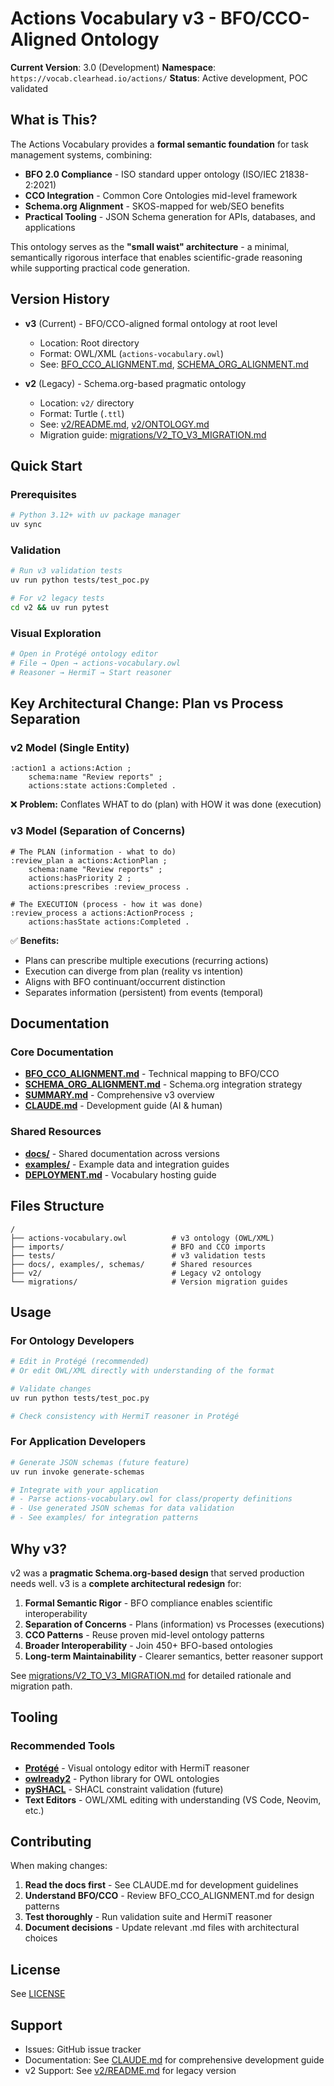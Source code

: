 # Actions Vocabulary v3 - BFO/CCO-Aligned Ontology

**Current Version**: 3.0 (Development)
**Namespace**: `https://vocab.clearhead.io/actions/`
**Status**: Active development, POC validated

## What is This?

The Actions Vocabulary provides a **formal semantic foundation** for task management systems, combining:

- **BFO 2.0 Compliance** - ISO standard upper ontology (ISO/IEC 21838-2:2021)
- **CCO Integration** - Common Core Ontologies mid-level framework
- **Schema.org Alignment** - SKOS-mapped for web/SEO benefits
- **Practical Tooling** - JSON Schema generation for APIs, databases, and applications

This ontology serves as the **"small waist" architecture** - a minimal, semantically rigorous interface that enables scientific-grade reasoning while supporting practical code generation.

## Version History

- **v3** (Current) - BFO/CCO-aligned formal ontology at root level
  - Location: Root directory
  - Format: OWL/XML (`actions-vocabulary.owl`)
  - See: [BFO_CCO_ALIGNMENT.md](./BFO_CCO_ALIGNMENT.md), [SCHEMA_ORG_ALIGNMENT.md](./SCHEMA_ORG_ALIGNMENT.md)

- **v2** (Legacy) - Schema.org-based pragmatic ontology
  - Location: `v2/` directory
  - Format: Turtle (`.ttl`)
  - See: [v2/README.md](./v2/README.md), [v2/ONTOLOGY.md](./v2/ONTOLOGY.md)
  - Migration guide: [migrations/V2_TO_V3_MIGRATION.md](./migrations/V2_TO_V3_MIGRATION.md)

## Quick Start

### Prerequisites
```bash
# Python 3.12+ with uv package manager
uv sync
```

### Validation
```bash
# Run v3 validation tests
uv run python tests/test_poc.py

# For v2 legacy tests
cd v2 && uv run pytest
```

### Visual Exploration
```bash
# Open in Protégé ontology editor
# File → Open → actions-vocabulary.owl
# Reasoner → HermiT → Start reasoner
```

## Key Architectural Change: Plan vs Process Separation

### v2 Model (Single Entity)
```turtle
:action1 a actions:Action ;
    schema:name "Review reports" ;
    actions:state actions:Completed .
```
❌ **Problem:** Conflates WHAT to do (plan) with HOW it was done (execution)

### v3 Model (Separation of Concerns)
```turtle
# The PLAN (information - what to do)
:review_plan a actions:ActionPlan ;
    schema:name "Review reports" ;
    actions:hasPriority 2 ;
    actions:prescribes :review_process .

# The EXECUTION (process - how it was done)
:review_process a actions:ActionProcess ;
    actions:hasState actions:Completed .
```
✅ **Benefits:**
- Plans can prescribe multiple executions (recurring actions)
- Execution can diverge from plan (reality vs intention)
- Aligns with BFO continuant/occurrent distinction
- Separates information (persistent) from events (temporal)

## Documentation

### Core Documentation
- **[BFO_CCO_ALIGNMENT.md](./BFO_CCO_ALIGNMENT.md)** - Technical mapping to BFO/CCO
- **[SCHEMA_ORG_ALIGNMENT.md](./SCHEMA_ORG_ALIGNMENT.md)** - Schema.org integration strategy
- **[SUMMARY.md](./SUMMARY.md)** - Comprehensive v3 overview
- **[CLAUDE.md](./CLAUDE.md)** - Development guide (AI & human)

### Shared Resources
- **[docs/](./docs/)** - Shared documentation across versions
- **[examples/](./examples/)** - Example data and integration guides
- **[DEPLOYMENT.md](./DEPLOYMENT.md)** - Vocabulary hosting guide

## Files Structure

```
/
├── actions-vocabulary.owl          # v3 ontology (OWL/XML)
├── imports/                        # BFO and CCO imports
├── tests/                          # v3 validation tests
├── docs/, examples/, schemas/      # Shared resources
├── v2/                             # Legacy v2 ontology
└── migrations/                     # Version migration guides
```

## Usage

### For Ontology Developers
```bash
# Edit in Protégé (recommended)
# Or edit OWL/XML directly with understanding of the format

# Validate changes
uv run python tests/test_poc.py

# Check consistency with HermiT reasoner in Protégé
```

### For Application Developers
```bash
# Generate JSON schemas (future feature)
uv run invoke generate-schemas

# Integrate with your application
# - Parse actions-vocabulary.owl for class/property definitions
# - Use generated JSON schemas for data validation
# - See examples/ for integration patterns
```

## Why v3?

v2 was a **pragmatic Schema.org-based design** that served production needs well. v3 is a **complete architectural redesign** for:

1. **Formal Semantic Rigor** - BFO compliance enables scientific interoperability
2. **Separation of Concerns** - Plans (information) vs Processes (executions)
3. **CCO Patterns** - Reuse proven mid-level ontology patterns
4. **Broader Interoperability** - Join 450+ BFO-based ontologies
5. **Long-term Maintainability** - Clearer semantics, better reasoner support

See [migrations/V2_TO_V3_MIGRATION.md](./migrations/V2_TO_V3_MIGRATION.md) for detailed rationale and migration path.

## Tooling

### Recommended Tools
- **[Protégé](https://protege.stanford.edu/)** - Visual ontology editor with HermiT reasoner
- **[owlready2](https://owlready2.readthedocs.io/)** - Python library for OWL ontologies
- **[pySHACL](https://github.com/RDFLib/pySHACL)** - SHACL constraint validation (future)
- **Text Editors** - OWL/XML editing with understanding (VS Code, Neovim, etc.)

## Contributing

When making changes:

1. **Read the docs first** - See CLAUDE.md for development guidelines
2. **Understand BFO/CCO** - Review BFO_CCO_ALIGNMENT.md for design patterns
3. **Test thoroughly** - Run validation suite and HermiT reasoner
4. **Document decisions** - Update relevant .md files with architectural choices

## License

See [LICENSE](./LICENSE)

## Support

- Issues: GitHub issue tracker
- Documentation: See [CLAUDE.md](./CLAUDE.md) for comprehensive development guide
- v2 Support: See [v2/README.md](./v2/README.md) for legacy version
